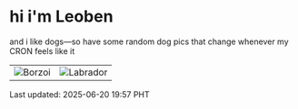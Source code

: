 # hi i'm Leoben

and i like dogs—so have some random dog pics that change whenever my CRON feels like it

|  |  |
|--------|----------|
| ![Borzoi](https://random-dog-vercel.vercel.app/api/random-borzoi?v=1750420667) | ![Labrador](https://random-dog-vercel.vercel.app/api/random-labrador?v=1750420667) |

Last updated: 2025-06-20 19:57 PHT

